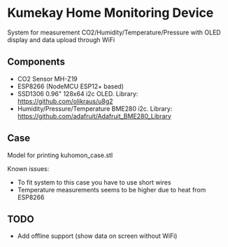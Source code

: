 # Kumekay Home Monitoring Device

System for measurement CO2/Humidity/Temperature/Pressure with OLED display and data upload through WiFi

## Components

- CO2 Sensor MH-Z19
- ESP8266 (NodeMCU ESP12+ based)
- SSD1306 0.96" 128x64 i2c OLED. Library: <https://github.com/olikraus/u8g2>
- Humidity/Pressure/Temperature BME280 i2c. Library: <https://github.com/adafruit/Adafruit_BME280_Library>

## Case

Model for printing kuhomon_case.stl

Known issues:
- To fit system to this case you have to use short wires
- Temperature measurements seems to be higher due to heat from ESP8266

## TODO
- Add offline support (show data on screen without WiFi)
